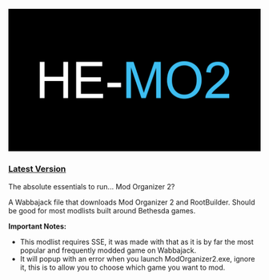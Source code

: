 ![HyperEssentials Branding](https://raw.githubusercontent.com/Biblioklept/hyperessentials/main/img/hemo2.png)

### [Latest Version](https://github.com/Biblioklept/hyperessentials/releases/tag/HEMO2.1.0.0)

The absolute essentials to run... Mod Organizer 2?

A Wabbajack file that downloads Mod Organizer 2 and RootBuilder. Should be good for most modlists built around Bethesda games.

__Important Notes:__

- This modlist requires SSE, it was made with that as it is by far the most popular and frequently modded game on Wabbajack.
- It will popup with an error when you launch ModOrganizer2.exe, ignore it, this is to allow you to choose which game you want to mod.